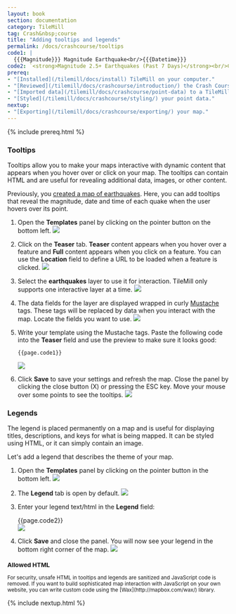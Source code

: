 ```yaml
---
layout: book
section: documentation
category: TileMill
tag: Crash&nbsp;course
title: "Adding tooltips and legends"
permalink: /docs/crashcourse/tooltips
code1: |
  {{{Magnitude}}} Magnitude Earthquake<br/>{{{Datetime}}}
code2: `<strong>Magnitude 2.5+ Earthquakes (Past 7 Days)</strong><br/>Circle size indicates magnitude of earthquake.`
prereq:
- "[Installed](/tilemill/docs/install) TileMill on your computer."
- "[Reviewed](/tilemill/docs/crashcourse/introduction/) the Crash Course introduction."
- "[Imported data](/tilemill/docs/crashcourse/point-data) to a TileMill project."
- "[Styled](/tilemill/docs/crashcourse/styling/) your point data."
nextup:
- "[Exporting](/tilemill/docs/crashcourse/exporting/) your map."
---
```


{% include prereq.html %}

### Tooltips

Tooltips allow you to make your maps interactive with dynamic content that appears when you hover over or click on your map. The tooltips can contain HTML and are useful for revealing additional data, images, or other content.

Previously, you [created a map of earthquakes](/tilemill/docs/crashcourse/point-data). Here, you can add tooltips that reveal the magnitude, date and time of each quake when the user hovers over its point.

1. Open the **Templates** panel by clicking on the pointer button on the bottom left.
  ![](/tilemill/assets/pages/tooltips-6.png)
2. Click on the **Teaser** tab. **Teaser** content appears when you hover over a feature and **Full** content appears when you click on a feature. You can use the **Location** field to define a URL to be loaded when a feature is clicked.
  ![](/tilemill/assets/pages/tooltips-1.png)
3. Select the **earthquakes** layer to use it for interaction. TileMill only supports one interactive layer at a time.
  ![](/tilemill/assets/pages/tooltips-2.png)
4. The data fields for the layer are displayed wrapped in curly [Mustache](http://mustache.github.com/) tags. These tags will be replaced by data when you interact with the map. Locate the fields you want to use.
  ![](/tilemill/assets/pages/tooltips-3.png)
5. Write your template using the Mustache tags. Paste the following code into the **Teaser** field and use the preview to make sure it looks good:

       {{page.code1}}
    ![](/tilemill/assets/pages/tooltips-4.png)
6. Click **Save** to save your settings and refresh the map. Close the panel by clicking the close button (X) or pressing the ESC key. Move your mouse over some points to see the tooltips.
  ![](/tilemill/assets/pages/tooltips-5.png)

### Legends

The legend is placed permanently on a map and is useful for displaying titles, descriptions, and keys for what is being mapped. It can be styled using HTML, or it can simply contain an image.

Let's add a legend that describes the theme of your map.

1. Open the **Templates** panel by clicking on the pointer button in the bottom left.
  ![](/tilemill/assets/pages/tooltips-6.png)
2. The **Legend** tab is open by default.
  ![](/tilemill/assets/pages/legend-1.png)
3. Enter your legend text/html in the **Legend** field:

      {{page.code2}}<br>
  ![](/tilemill/assets/pages/legend-2.png)
4. Click **Save** and close the panel. You will now see your legend in the bottom right corner of the map.
  ![](/tilemill/assets/pages/legend-3.png)

<small class='note' markdown='1'>
<h3>Allowed HTML</h3>
For security, unsafe HTML in tooltips and legends are sanitized and JavaScript code is removed. If you want to build sophisticated map interaction with JavaScript on your own website, you can write custom code using the [Wax](http://mapbox.com/wax/) library.
</small>

{% include nextup.html %}
